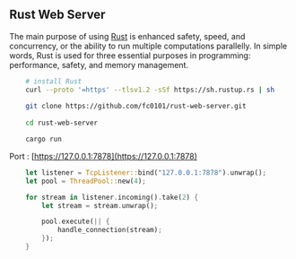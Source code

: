 ## Rust Web Server

The main purpose of using [Rust](https://www.rust-lang.org/learn) is enhanced safety, speed, and concurrency, or the ability to run multiple computations parallelly. In simple words, Rust is used for three essential purposes in programming: performance, safety, and memory management.

```bash
    # install Rust
    curl --proto '=https' --tlsv1.2 -sSf https://sh.rustup.rs | sh
    
    git clone https://github.com/fc0101/rust-web-server.git
    
    cd rust-web-server

    cargo run
```

Port : [https://127.0.0.1:7878](https://127.0.0.1:7878)

```rust
    let listener = TcpListener::bind("127.0.0.1:7878").unwrap();
    let pool = ThreadPool::new(4);

    for stream in listener.incoming().take(2) {
        let stream = stream.unwrap();

        pool.execute(|| {
            handle_connection(stream);
        });
    }
```
